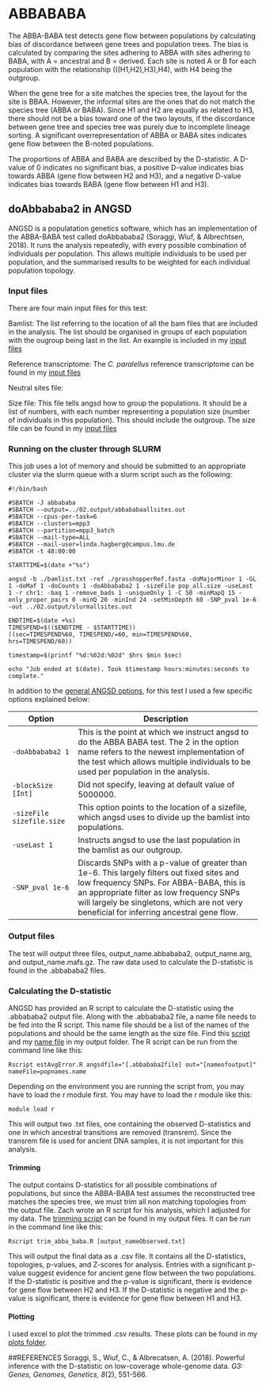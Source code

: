 # ABBABABA

The ABBA-BABA test detects gene flow between populations by calculating bias of discordance between gene trees and population trees. The bias is calculated by comparing the sites adhering to ABBA with sites adhering to BABA, with A = ancestral and B = derived. Each site is noted A or B for each population with the relationship (((H1,H2),H3),H4), with H4 being the outgroup.

When the gene tree for a site matches the species tree, the layout for the site is BBAA. However, the informal sites are the ones that do not match the species tree (ABBA or BABA). Since H1 and H2 are equally as related to H3, there should not be a bias toward one of the two layouts, if the discordance between gene tree and species tree was purely due to incomplete lineage sorting. A significant overrepresentation of ABBA or BABA sites indicates gene flow between the B-noted populations.

The proportions of ABBA and BABA are described by the D-statistic. A D-value of 0 indicates no significant bias, a positive D-value indicates bias towards ABBA (gene flow between H2 and H3), and a negative D-value indicates bias towards BABA (gene flow between H1 and H3).

## doAbbababa2 in ANGSD

ANGSD is a populatation genetics software, which has an implementation of the ABBA-BABA test called doAbbababa2 (Soraggi, Wiuf, & Albrechtsen, 2018). It runs the analysis repeatedly, with every possible combination of individuals per population. This allows multiple individuals to be used per population, and the summarised results to be weighted for each individual population topology.

### Input files

There are four main input files for this test: 

Bamlist: The list referring to the location of all the bam files that are included in the analysis. The list should be organised in groups of each population with the ougroup being last in the list. An example is included in my [input files](01.input/bamlist.txt)  

Reference transcriptome: The *C. paralellus* reference transcriptome can be found in my [input files](01.input/grasshopperRef.fasta)

Neutral sites file: 

Size file: This file tells angsd how to group the populations. It should be a list of numbers, with each number representing a population size (number of individuals in this population). This should include the outgroup. The size file can be found in my [input files](01.input/pop_all.size)

### Running on the cluster through SLURM

This job uses a lot of memory and should be submitted to an appropriate cluster via the slurm queue with a slurm script such as the following: 

```
#!/bin/bash

#SBATCH -J abbababa
#SBATCH --output=../02.output/abbababaallsites.out
#SBATCH --cpus-per-task=6
#SBATCH --clusters=mpp3
#SBATCH --partition=mpp3_batch
#SBATCH --mail-type=ALL
#SBATCH --mail-user=linda.hagberg@campus.lmu.de
#SBATCH -t 48:00:00

STARTTIME=$(date +"%s")

angsd -b ./bamlist.txt -ref ./grasshopperRef.fasta -doMajorMinor 1 -GL 1 -doMaf 1 -doCounts 1 -doAbbababa2 1 -sizeFile pop_all.size -useLast 1 -r chr1: -baq 1 -remove_bads 1 -uniqueOnly 1 -C 50 -minMapQ 15 -only_proper_pairs 0 -minQ 20 -minInd 24 -setMinDepth 60 -SNP_pval 1e-6 -out ../02.output/slurmallsites.out

ENDTIME=$(date +%s)
TIMESPEND=$(($ENDTIME - $STARTTIME))
((sec=TIMESPEND%60, TIMESPEND/=60, min=TIMESPEND%60, hrs=TIMESPEND/60))

timestamp=$(printf "%d:%02d:%02d" $hrs $min $sec)

echo "Job ended at $(date). Took $timestamp hours:minutes:seconds to complete."
```

In addition to the [general ANGSD options](../README), for this test I used a few specific options explained below: 

 
Option						|Description
------------------------------------------------|----------------------------------------------------
`-doAbbababa2 1`				|This is the point at which we instruct angsd to do the ABBA BABA test. The 2 in the option name refers to the newest implementation of the test which allows multiple individuals to be used per population in the analysis.
`-blockSize [Int]`				|Did not specify, leaving at default value of 5000000.
`-sizeFile sizefile.size`			|This option points to the location of a sizefile, which angsd uses to divide up the bamlist into populations.
`-useLast 1`					|Instructs angsd to use the last population in the bamlist as our outgroup.
`-SNP_pval 1e-6`				|Discards SNPs with a p-value of greater than 1e-6. This largely filters out fixed sites and low frequency SNPs. For ABBA-BABA, this is an appropriate filter as low frequency SNPs will largely be singletons, which are not very beneficial for inferring ancestral gene flow.

### Output files

The test will output three files, output_name.abbababa2, output_name.arg, and output_name.mafs.gz. The raw data used to calculate the D-statistic is found in the .abbababa2 files. 

### Calculating the D-statistic

ANGSD has provided an R script to calculate the D-statistic using the .abbababa2 output file. Along with the .abbababa2 file, a name file needs to be fed into the R script. This name file should be a list of the names of the populations and should be the same length as the size file. Find this [script](02.output/estAvgError.R) and my [name file](02.output/popNames.name) in my output folder. The R script can be run from the command line like this: 

`Rscript estAvgError.R angsdfile="[.abbababa2file] out="[nameofoutput]" nameFile=popnames.name`

Depending on the environment you are running the script from, you may have to load the r module first. You may have to load the r module like this:

`module load r`

This will output two .txt files, one containing the observed D-statistics and one in which ancestral transitions are removed (transrem). Since the transrem file is used for ancient DNA samples, it is not important for this analysis. 

#### Trimming

The output contains D-statistics for all possible combinations of populations, but since the ABBA-BABA test assumes the reconstructed tree matches the species tree, we must trim all non matching topologies from the output file. Zach wrote an R script for his analysis, which I adjusted for my data. The [trimming script](02.output/trim_abba_baba.R) can be found in my output files. It can be run in the command line like this:

`Rscript trim_abba_baba.R [output_nameObserved.txt]`

This will output the final data as a .csv file. It contains all the D-statistics, topologies, p-values, and Z-scores for analysis. Entries with a significant p-value suggest evidence for ancient gene flow between the two populations. If the D-statistic is positive and the p-value is significant, there is evidence for gene flow between H2 and H3. If the D-statistic is negative and the p-value is significant, there is evidence for gene flow between H1 and H3.

#### Plotting

I used excel to plot the trimmed .csv results. These plots can be found in my [plots folder](03.plots). 

##REFERENCES
Soraggi, S., Wiuf, C., & Albrecatsen, A. (2018). Powerful inference with the D-statistic on low-coverage whole-genome data. *G3: Genes, Genomes, Genetics, 8*(2), 551-566.
